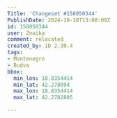 ```yaml
---
Title: 'Changeset #158050344'
PublishDate: 2024-10-18T13:08:09Z
id: 158050344
user: Znaika
comment: relocated
created_by: iD 2.30.4
tags:
- Montenegro
- Budva
bbox:
  min_lon: 18.8354414
  min_lat: 42.278094
  max_lon: 18.8354414
  max_lat: 42.2782805

---
```

